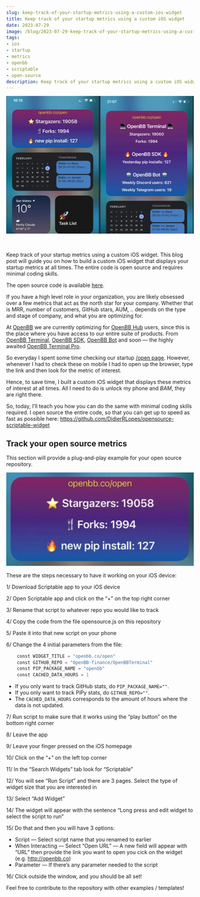 ```yaml
---
slug: keep-track-of-your-startup-metrics-using-a-custom-ios-widget
title: Keep track of your startup metrics using a custom iOS widget
date: 2023-07-29
image: /blog/2023-07-29-keep-track-of-your-startup-metrics-using-a-custom-ios-widget.png
tags:
- ios
- startup
- metrics
- openbb
- scriptable
- open-source
description: Keep track of your startup metrics using a custom iOS widget. This blog post will guide you on how to build a custom iOS widget that displays your startup metrics at all times. The entire code is open source and requires minimal coding skills.
---
```





<p align="center">
    <img width="600" src="/blog/2023-07-29-keep-track-of-your-startup-metrics-using-a-custom-ios-widget.png"/>
</p>

<br />

Keep track of your startup metrics using a custom iOS widget. This blog post will guide you on how to build a custom iOS widget that displays your startup metrics at all times. The entire code is open source and requires minimal coding skills.

The open source code is available [here](https://github.com/DidierRLopes/opensource-scriptable-widget/tree/main).

<!-- truncate -->

<div style={{borderTop: '1px solid #0088CC', margin: '1.5em 0'}} />

If you have a high level role in your organization, you are likely obsessed over a few metrics that act as the north star for your company. Whether that is MRR, number of customers, GitHub stars, AUM, .. depends on the type and stage of company, and what you are optimizing for.

At [OpenBB](https://openbb.co) we are currently optimizing for [OpenBB Hub](https://my.openbb.co) users, since this is the place where you have access to our entire suite of products. From [OpenBB Terminal](https://my.openbb.co/app/terminal), [OpenBB SDK](https://my.openbb.co/app/sdk), [OpenBB Bot](https://my.openbb.co/app/bot) and soon — the highly awaited [OpenBB Terminal Pro](https://my.openbb.co/app/pro).

So everyday I spent some time checking our startup [/open page](https://openbb.co/open). However, whenever I had to check these on mobile I had to open up the browser, type the link and then look for the metric of interest.

Hence, to save time, I built a custom iOS widget that displays these metrics of interest at all times. All I need to do is unlock my phone and *BAM*, they are right there.

So, today, I’ll teach you how you can do the same with minimal coding skills required. I open source the entire code, so that you can get up to speed as fast as possible here: https://github.com/DidierRLopes/opensource-scriptable-widget

## Track your open source metrics

This section will provide a plug-and-play example for your open source repository.

![image](/blog/2023-07-29-keep-track-of-your-startup-metrics-using-a-custom-ios-widget_1.png)

These are the steps necessary to have it working on your iOS device:

1/ Download Scriptable app to your iOS device

2/ Open Scriptable app and click on the “+” on the top right corner

3/ Rename that script to whatever repo you would like to track

4/ Copy the code from the file opensource.js on this repository

5/ Paste it into that new script on your phone

6/ Change the 4 initial parameters from the file:

```python
    const WIDGET_TITLE = "openbb.co/open"
    const GITHUB_REPO = "OpenBB-finance/OpenBBTerminal"
    const PIP_PACKAGE_NAME = "openbb"
    const CACHED_DATA_HOURS = 1
```

- If you only want to track GitHub stats, do `PIP_PACKAGE_NAME=""`.
- If you only want to track PiPy stats, do `GITHUB_REPO=""`.
- The `CACHED_DATA_HOURS` corresponds to the amount of hours where the data is not updated.

7/ Run script to make sure that it works using the “play button” on the bottom right corner

8/ Leave the app

9/ Leave your finger pressed on the iOS homepage

10/ Click on the “+” on the left top corner

11/ In the “Search Widgets” tab look for “Scriptable”

12/ You will see “Run Script” and there are 3 pages. Select the type of widget size that you are interested in

13/ Select “Add Widget”

14/ The widget will appear with the sentence “Long press and edit widget to select the script to run”

15/ Do that and then you will have 3 options:

- Script — Select script name that you renamed to earlier
- When Interacting — Select “Open URL” — A new field will appear with “URL” then provide the link you want to open you cick on the widget (e.g. http://openbb.co)
- Parameter — If there’s any parameter needed to the script

16/ Click outside the window, and you should be all set!

Feel free to contribute to the repository with other examples / templates!
